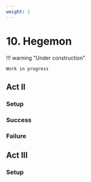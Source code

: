 ```yaml
---
weight: 2
---
```


# 10. Hegemon

!!! warning "Under construction"

    Work in progress

## Act II

### Setup

### Success

### Failure

## Act III

### Setup
